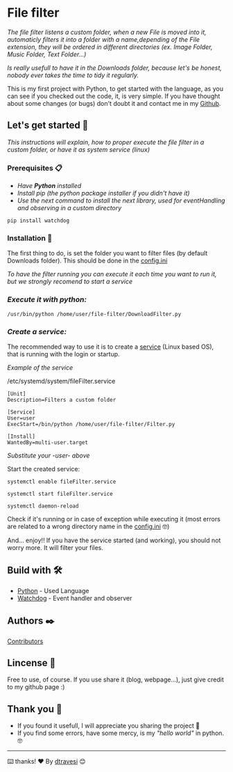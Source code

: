 # File filter
_The file filter listens a custom folder, when a new File is moved into it, automaticly filters it into a folder with a name,depending of the File extension, they will be ordered in different directories (ex. Image Folder, Music Folder, Text Folder...)_

_Is really usefull to have it in the Downloads folder, because let's be honest, nobody ever takes the time to tidy it regularly._

This is my first project with Python, to get started with the language, as you can see if you checked out the code, it, is very simple. If you have thought about some changes (or bugs) don't doubt it and contact me in my [Github](https://github.com/dtravesi).

## Let's get started 🚀

_This instructions will explain, how to proper execute the file filter in a custom folder, or have it as system service (linux)_


### Prerequisites 📋

* _Have **Python** installed_
* _Install pip (the python package installer if you didn't have it)_
* _Use the next command to install the next library, used for eventHandling and observing in a custom directory_
```
pip install watchdog
```

### Installation 🔧

The first thing to do, is set the folder you want to filter files (by default Downloads folder). This should be done in the [config.ini](config.ini)

_To have the filter running you can execute it each time you want to run it, but we strongly recomend to start a service_

### _Execute it with python:_

```
/usr/bin/python /home/user/file-filter/DownloadFilter.py
```

### _Create a service:_

The recommended way to use it is to create a [service](https://medium.com/@benmorel/creating-a-linux-service-with-systemd-611b5c8b91d6) (Linux based OS), that is running with the login or startup.

_Example of the service_

/etc/systemd/system/fileFilter.service

```
[Unit]
Description=Filters a custom folder

[Service]
User=user
ExecStart=/bin/python /home/user/file-filter/Filter.py

[Install]
WantedBy=multi-user.target
```
_Substitute your -user- above_

Start the created service:

```
systemctl enable fileFilter.service
```

```
systemctl start fileFilter.service
```

```
systemctl daemon-reload
```

Check if it's running or in case of exception while executing it (most errors are related to a wrong directory name in the [config.ini](config.ini) 🤓)

And... enjoy!! If you have the service started (and working), you should not worry more. It will filter your files.

## Build with 🛠️

* [Python](https://www.python.org/) - Used Language
* [Watchdog](https://pythonhosted.org/watchdog/) - Event handler and observer

## Authors ✒️

[Contributors](https://github.com/dtravesi/file-filter/contributors)

## Lincense 📄

Free to use, of course. If you use share it (blog, webpage...), just give credit to my github page :)

## Thank you 🎁

* If you found it usefull, I will appreciate you sharing the project 📢
* If you find some errors, have some mercy, is my _"hello world"_ in python. 🤓

---
⌨️ thanks! ❤️ By [dtravesi](https://github.com/dtravesi) 😊
